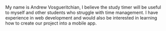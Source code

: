 My name is Andrew Vosgueritchian, I believe the study timer will be useful to myself and other students who struggle with time management. I have experience in web development and would also be interested in learning how to create our project into a mobile app.